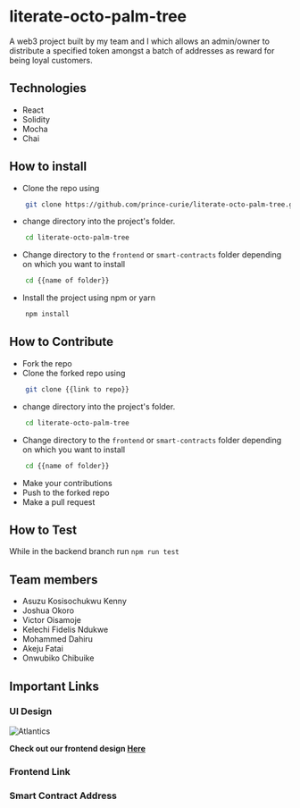 # literate-octo-palm-tree
A web3 project built by my team and I which allows an admin/owner to distribute a specified token amongst a batch of addresses as reward for being loyal customers. 


## Technologies
- React
- Solidity
- Mocha
- Chai

## How to install
- Clone the repo using
```bash
    git clone https://github.com/prince-curie/literate-octo-palm-tree.git
```
- change directory into the project's folder.
```bash
    cd literate-octo-palm-tree
```
- Change directory to the `frontend` or `smart-contracts` folder depending on which you want to install
```bash
    cd {{name of folder}}
```
- Install the project using npm or yarn
```bash
    npm install
```

## How to Contribute
- Fork the repo
- Clone the forked repo using
```bash
    git clone {{link to repo}}
```
- change directory into the project's folder.
```bash
    cd literate-octo-palm-tree
```
- Change directory to the `frontend` or `smart-contracts` folder depending on which you want to install
```bash
    cd {{name of folder}}
```
- Make your contributions
- Push to the forked repo
- Make a pull request

## How to Test
While in the backend branch run `npm run test`

## Team members
- Asuzu Kosisochukwu Kenny
- Joshua Okoro
- Victor Oisamoje
- Kelechi Fidelis Ndukwe
- Mohammed Dahiru
- Akeju Fatai
- Onwubiko Chibuike

## Important Links

### UI Design

![Atlantics](https://user-images.githubusercontent.com/19577206/162250024-fea38f50-eef7-4f6e-9a8b-c83a7d21c075.png)

__Check out our frontend design [Here](https://www.figma.com/file/DY7ZEUHLnt5tiVwwI1n08q/Atlantics?node-id=5501%3A2)__

### Frontend Link

### Smart Contract Address
